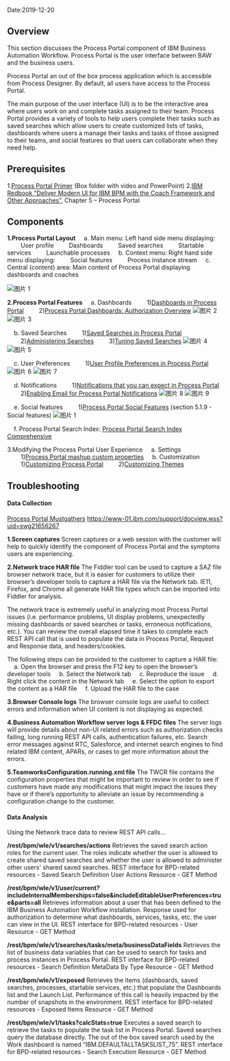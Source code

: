 Date:2019-12-20

## Overview

This section discusses the Process Portal component of IBM Business Automation Workflow. Process Portal is the user interface between BAW and the business users.

Process Portal an out of the box process application which is accessible from Process Designer. By default, all users have access to the Process Portal.

The main purpose of the user interface (UI) is to be the interactive area where users work on and complete tasks assigned to their team. Process Portal provides a variety of tools to help users complete their tasks such as saved searches which allow users to create customized lists of tasks, dashboards where users a manage their tasks and tasks of those assigned to their teams, and social features so that users can collaborate when they need help.

## Prerequisites

1.[Process Portal Primer](https://ibm.ent.box.com/folder/51605677950) (Box folder with video and PowerPoint)
2.[IBM Redbook “Deliver Modern UI for IBM BPM with the Coach Framework and Other Approaches”](http://www.redbooks.ibm.com/redbooks/pdfs/sg248355.pdf), Chapter 5 – Process Portal

## Components

**1.Process Portal Layout**
&nbsp;&nbsp;&nbsp;&nbsp;a. Main menu: Left hand side menu displaying:
&nbsp;&nbsp;&nbsp;&nbsp;&nbsp;&nbsp;&nbsp;&nbsp;User profile
&nbsp;&nbsp;&nbsp;&nbsp;&nbsp;&nbsp;&nbsp;&nbsp;Dashboards
&nbsp;&nbsp;&nbsp;&nbsp;&nbsp;&nbsp;&nbsp;&nbsp;Saved searches
&nbsp;&nbsp;&nbsp;&nbsp;&nbsp;&nbsp;&nbsp;&nbsp;Startable services
&nbsp;&nbsp;&nbsp;&nbsp;&nbsp;&nbsp;&nbsp;&nbsp;Launchable processes
&nbsp;&nbsp;&nbsp;&nbsp;b. Context menu: Right hand side menu displaying:
&nbsp;&nbsp;&nbsp;&nbsp;&nbsp;&nbsp;&nbsp;&nbsp;Social features
&nbsp;&nbsp;&nbsp;&nbsp;&nbsp;&nbsp;&nbsp;&nbsp;Process instance stream
&nbsp;&nbsp;&nbsp;&nbsp;c. Central (content) area: Main content of Process Portal displaying dashboards and coaches

![图片 1](https://media.github.ibm.com/user/228551/files/61255f00-2301-11ea-952f-e7865e6f4ba3)

**2.Process Portal Features**
&nbsp;&nbsp;&nbsp;&nbsp;a. Dashboards
&nbsp;&nbsp;&nbsp;&nbsp;&nbsp;&nbsp;&nbsp;&nbsp;1)[Dashboards in Process Portal](https://www.ibm.com/support/knowledgecenter/en/SS8JB4/com.ibm.wbpm.wle.widget.doc/topics/cport_dashboards_new.html) 
&nbsp;&nbsp;&nbsp;&nbsp;&nbsp;&nbsp;&nbsp;&nbsp;2)[Process Portal Dashboards: Authorization Overview](https://www.ibm.com/support/knowledgecenter/en/SS8JB4/com.ibm.wbpm.admin.doc/topics/cadm_dashboard_authorization.html)
![图片 2](https://media.github.ibm.com/user/228551/files/929e2a80-2301-11ea-99d8-d164903ff72e)![图片 3](https://media.github.ibm.com/user/228551/files/9336c100-2301-11ea-9f62-4db6823cec7a)

&nbsp;&nbsp;&nbsp;&nbsp;b. Saved Searches
&nbsp;&nbsp;&nbsp;&nbsp;&nbsp;&nbsp;&nbsp;&nbsp;1)[Saved Searches in Process Portal](https://www.ibm.com/support/knowledgecenter/en/SS8JB4/com.ibm.wbpm.wle.widget.doc/topics/cport_savedsearches.html)
&nbsp;&nbsp;&nbsp;&nbsp;&nbsp;&nbsp;&nbsp;&nbsp;2)[Administering Searches](https://www.ibm.com/support/knowledgecenter/en/SS8JB4/com.ibm.wbpm.admin.doc/topics/cadm_portal_search.html)
&nbsp;&nbsp;&nbsp;&nbsp;&nbsp;&nbsp;&nbsp;&nbsp;3)[Tuning Saved Searches](https://www.ibm.com/support/knowledgecenter/en/SS8JB4/com.ibm.wbpm.admin.doc/topics/ctuneprocportal.html)
![图片 4](https://media.github.ibm.com/user/228551/files/06d8ce00-2302-11ea-832b-06934e762e92)![图片 5](https://media.github.ibm.com/user/228551/files/07716480-2302-11ea-99de-2bfcf7024a65)

&nbsp;&nbsp;&nbsp;&nbsp;c. User Preferences
&nbsp;&nbsp;&nbsp;&nbsp;&nbsp;&nbsp;&nbsp;&nbsp;1)[User Profile Preferences in Process Portal](https://www.ibm.com/support/knowledgecenter/en/SS8JB4/com.ibm.wbpm.wle.widget.doc/topics/tresport_preferences.html)
![图片 6](https://media.github.ibm.com/user/228551/files/37b90300-2302-11ea-82e0-476e83078690)
![图片 7](https://media.github.ibm.com/user/228551/files/38ea3000-2302-11ea-8051-cdae8e89020d)

&nbsp;&nbsp;&nbsp;&nbsp;d. Notifications
&nbsp;&nbsp;&nbsp;&nbsp;&nbsp;&nbsp;&nbsp;&nbsp;1)[Notifications that you can expect in Process Portal](https://www.ibm.com/support/knowledgecenter/en/SS8JB4/com.ibm.wbpm.wle.widget.doc/topics/cresport_notifications.html)
&nbsp;&nbsp;&nbsp;&nbsp;&nbsp;&nbsp;&nbsp;&nbsp;2)[Enabling Email for Process Portal Notifications](https://www.ibm.com/support/knowledgecenter/en/SS8JB4/com.ibm.wbpm.wle.widget.doc/topics/cresport_notifications.html)
![图片 8](https://media.github.ibm.com/user/228551/files/95504e00-2308-11ea-8452-058dfa7a6805)
![图片 9](https://media.github.ibm.com/user/228551/files/95504e00-2308-11ea-8116-234053bab71f)

&nbsp;&nbsp;&nbsp;&nbsp;e. Social features
&nbsp;&nbsp;&nbsp;&nbsp;&nbsp;&nbsp;&nbsp;&nbsp;1)[Process Portal Social Features](http://www.redbooks.ibm.com/redbooks/pdfs/sg248355.pdf) (section 5.1.9 - Social features)
![图片 1](https://media.github.ibm.com/user/228551/files/d9435300-2308-11ea-9921-15a4fa953578)

&nbsp;&nbsp;&nbsp;&nbsp;f. Process Portal Search Index: [Process Portal Search Index Comprehensive](https://www.ibm.com/support/pages/node/1074028)

3.Modifying the Process Portal User Experience
&nbsp;&nbsp;&nbsp;&nbsp;a. Settings
&nbsp;&nbsp;&nbsp;&nbsp;&nbsp;&nbsp;&nbsp;&nbsp;1)[Process Portal mashup custom properties](https://www.ibm.com/support/knowledgecenter/en/SS8JB4/com.ibm.wbpm.admin.doc/topics/ref_portal_customprops_mashups.html)
&nbsp;&nbsp;&nbsp;&nbsp;b. Customization
&nbsp;&nbsp;&nbsp;&nbsp;&nbsp;&nbsp;&nbsp;&nbsp;1)[Customizing Process Portal](https://www.ibm.com/support/knowledgecenter/en/SS8JB4/com.ibm.wbpm.admin.doc/topics/cresportal_customoverview.html)
&nbsp;&nbsp;&nbsp;&nbsp;&nbsp;&nbsp;&nbsp;&nbsp;2)[Customizing Themes](https://www.ibm.com/support/knowledgecenter/en/SS8JB4/com.ibm.wbpm.admin.doc/topics/tadm_resportal_custom_theme.html)

## Troubleshooting

#### Data Collection

[Process Portal Mustgathers](http://www-01.ibm.com/support/docview.wss?uid=swg21656267)
https://www-01.ibm.com/support/docview.wss?uid=swg21656267

**1.Screen captures**
Screen captures or a web session with the customer will help to quickly identify the component of Process Portal and the symptoms users are experiencing. 

**2.Network trace HAR file**
The Fiddler tool can be used to capture a SAZ file browser network trace, but it is easier for customers to utilize their browser’s developer tools to capture a HAR file via the Network tab. IE11, Firefox, and Chrome all generate HAR file types which can be imported into Fiddler for analysis. 

The network trace is extremely useful in analyzing most Process Portal issues (i.e. performance problems, UI display problems, unexpectedly missing dashboards or saved searches or tasks, erroneous notifications, etc.). You can review the overall elapsed time it takes to complete each REST API call that is used to populate the data in Process Portal, Request and Response data, and headers/cookies. 

The following steps can be provided to the customer to capture a HAR file: 
&nbsp;&nbsp;&nbsp;&nbsp;a. Open the browser and press the F12 key to open the browser’s developer tools
&nbsp;&nbsp;&nbsp;&nbsp;b. Select the Network tab
&nbsp;&nbsp;&nbsp;&nbsp;c. Reproduce the issue
&nbsp;&nbsp;&nbsp;&nbsp;d. Right click the content in the Network tab
&nbsp;&nbsp;&nbsp;&nbsp;e. Select the option to export the content as a HAR file
&nbsp;&nbsp;&nbsp;&nbsp;f. Upload the HAR file to the case

**3.Browser Console logs**
The browser console logs are useful to collect errors and information when UI content is not displaying as expected. 

**4.Business Automation Workflow server logs & FFDC files**
The server logs will provide details about non-UI related errors such as authorization checks failing, long running REST API calls, authentication failures, etc. Search error messages against RTC, Salesforce, and internet search engines to find related IBM content, APARs, or cases to get more information about the errors. 

**5.TeamworksConfiguration.running.xml file**
The TWCR file contains the configuration properties that might be important to review in order to see if customers have made any modifications that might impact the issues they have or if there’s opportunity to alleviate an issue by recommending a configuration change to the customer. 

#### Data Analysis

Using the Network trace data to review REST API calls...

**/rest/bpm/wle/v1/searches/actions**
Retrieves the saved search action roles for the current user. The roles indicate whether the user is allowed to create shared saved searches and whether the user is allowed to administer other users' shared saved searches.
REST interface for BPD-related resources - Saved Search Definition User Actions Resource - GET Method

**/rest/bpm/wle/v1/user/current?includeInternalMemberships=false&includeEditableUserPreferences=true&parts=all**
Retrieves information about a user that has been defined to the IBM Business Automation Workflow installation. Response used for authorization to determine what dashboards, services, tasks, etc. the user can view in the UI.
REST interface for BPD-related resources - User Resource - GET Method

**/rest/bpm/wle/v1/searches/tasks/meta/businessDataFields**
Retrieves the list of business data variables that can be used to search for tasks and process instances in Process Portal. 
 REST interface for BPD-related resources - Search Definition MetaData By Type Resource - GET Method

**/rest/bpm/wle/v1/exposed**
Retrieves the items (dashboards, saved searches, processes, startable services, etc.) that populate the Dashboards list and the Launch List. Performance of this call is heavily impacted by the number of snapshots in the environment. 
REST interface for BPD-related resources - Exposed Items Resource - GET Method

**/rest/bpm/wle/v1/tasks?calcStats=true**
Executes a saved search to retrieve the tasks to populate the task list in Process Portal. Saved searches query the database directly. The out of the box saved search used by the Work dashboard is named “IBM.DEFAULTALLTASKSLIST_75”. 
REST interface for BPD-related resources - Search Execution Resource - GET Method





